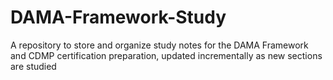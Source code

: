# DAMA-Framework-Study
A repository to store and organize study notes for the DAMA Framework and CDMP certification preparation, updated incrementally as new sections are studied
